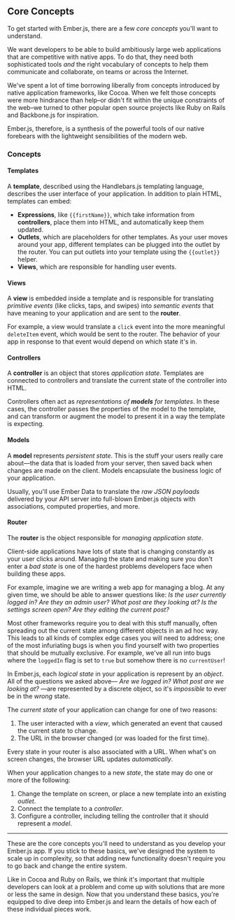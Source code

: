 ## Core Concepts

To get started with Ember.js, there are a few *core concepts* you'll want to understand. 

We want developers to be able to build ambitiously large web applications that are competitive with native apps. To do that, they need both sophisticated tools *and* the right vocabulary of concepts to help them communicate and collaborate, on teams or across the Internet. 

We've spent a lot of time borrowing liberally from concepts introduced by native application frameworks, like Cocoa. When we felt those concepts were more hindrance than help–or didn't fit within the unique constraints of the web–we turned to other popular open source projects like Ruby on Rails and Backbone.js for inspiration.

Ember.js, therefore, is a synthesis of the powerful tools of our native forebears with the lightweight sensibilities of the modern web. 

### Concepts

#### Templates

A **template**, described using the Handlebars.js templating language, describes the user interface of your application. In addition to plain HTML, templates can embed:

* **Expressions**, like `{{firstName}}`, which take information from **controllers**, place them into HTML, and automatically keep them updated.
* **Outlets**, which are placeholders for other templates. As your user moves around your app, different templates can be plugged into the outlet by the router. You can put outlets into your template using the `{{outlet}}` helper.
* **Views**, which are responsible for handling user events.

#### Views

A **view** is embedded inside a template and is responsible for translating _primitive events_ (like clicks, taps, and swipes) into _semantic events_ that have meaning to your application and are sent to the **router**.

For example, a view would translate a `click` event into the more meaningful `deleteItem` event, which would be sent to the router. The behavior of your app in response to that event would depend on which state it's in.

#### Controllers

A **controller** is an object that stores _application state_. Templates are connected to controllers and translate the current state of the controller into HTML.

Controllers often act as _representations of **models** for templates_. In these cases, the controller passes the properties of the model to the template, and can transform or augment the model to present it in a way the template is expecting.

#### Models

A **model** represents _persistent state_. This is the stuff your users really care about—the data that is loaded from your server, then saved back when changes are made on the client. Models encapsulate the business logic of your application.

Usually, you'll use Ember Data to translate the _raw JSON payloads_ delivered by your API server into full-blown Ember.js objects with associations, computed properties, and more.

#### Router

The **router** is the object responsible for _managing application state_.

Client-side applications have lots of state that is changing constantly as your user clicks around. Managing the state and making sure you don't enter a _bad state_ is one of the hardest problems developers face when building these apps.

For example, imagine we are writing a web app for managing a blog. At any given time, we should be able to answer questions like: _Is the user currently logged in? Are they an admin user? What post are they looking at? Is the settings screen open? Are they editing the current post?_

Most other frameworks require you to deal with this stuff manually, often spreading out the current state among different objects in an ad hoc way. This leads to all kinds of complex edge cases you will need to address; one of the most infuriating bugs is when you find yourself with two properties that should be mutually exclusive. For example, we've all run into bugs where the `loggedIn` flag is set to `true` but somehow there is no `currentUser`!

In Ember.js, each _logical state_ in your application is represent by an _object_. All of the questions we asked above— _Are we logged in? What post are we looking at?_ —are represented by a discrete object, so it's *impossible* to ever be in the *wrong* state.

The _current state_ of your application can change for one of two reasons:

1. The user interacted with a _view_, which generated an event that caused the current state to change.
2. The URL in the browser changed (or was loaded for the first time).

Every state in your router is also associated with a URL. When what's on screen changes, the browser URL updates *automatically*.

When your application changes to a new _state_, the state may do one or more of the following:

1. Change the template on screen, or place a new template into an existing _outlet_.
2. Connect the template to a _controller_.
3. Configure a controller, including telling the controller that it should represent a _model_.

---

These are the core concepts you'll need to understand as you develop your Ember.js app. If you stick to these basics, we've designed the system to scale up in complexity, so that adding new functionality doesn't require you to go back and change the entire system.

Like in Cocoa and Ruby on Rails, we think it's important that multiple developers can look at a problem and come up with solutions that are more or less the same in design. Now that you understand these basics, you're equipped to dive deep into Ember.js and learn the details of how each of these individual pieces work.
